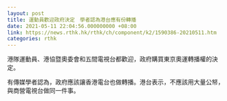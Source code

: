 ```yaml
---
layout: post
title: 運動員歡迎政府決定　學者認為港台應有份轉播
date: 2021-05-11 22:04:56.000000000 +08:00
link: https://news.rthk.hk/rthk/ch/component/k2/1590386-20210511.htm
categories: rthk
---
```


港隊運動員、港協暨奧委會和五間電視台都歡迎，政府購買東京奧運轉播權的決定。

有傳媒學者認為，政府應該讓香港電台也做轉播。港台表示，不應該用大量公帑，與商營電視台做同一件事。
